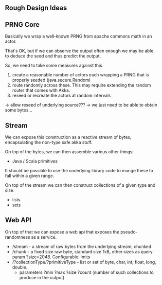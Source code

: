 Rough Design Ideas
------------------

PRNG Core
---------

Basically we wrap a well-known PRNG from apache commons math in an actor.

That's OK, but if we can observe the output often enough we may be able to deduce the seed and thus predict the output.

So, we need to take some measures against this.

1. create a reasonable number of actors each wrapping a PRNG that is properly seeded (java.secure.Random)
2. route randomly across these. This may require extending the random router that comes with Akka.
3. reseed or recreate the actors at random intervals

-> allow reseed of underlying source???
-> we just need to be able to obtain some bytes...

Stream
------

We can expose this construction as a reactive stream of bytes, encapsulating the non-type safe akka stuff.

On top of the bytes, we can then assemble various other things:
* Java / Scala primitives

It should be possible to use the underlying library code to munge these to fall within a given range.

On top of the stream we can then construct collections of a given type and size:
* lists
* sets


Web API
-------

On top of that we can expose a web api that exposes the pseudo-randomness as a service.

* /stream - a stream of raw bytes from the underlying stream, chunked
* /chunk - a fixed size raw byte, standard size 1kB, other sizes as query param ?size=2048. Configurable limits
* /?collectionType/?primitiveType - list or set of byte, char, int, float, long, double.
  * parameters ?min ?max ?size ?count (number of such collections to produce in the output)






